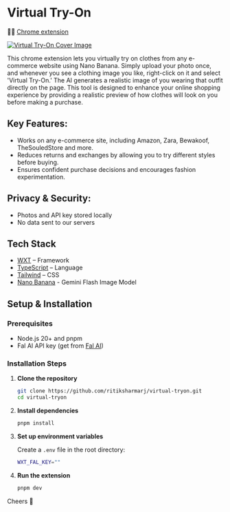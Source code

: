 # Virtual Try-On

🏄‍♂️ [Chrome extension](https://ritiksharma.me/virtual-try-on)

[![Virtual Try-On Cover Image](https://github.com/user-attachments/assets/425a55c9-eaa6-4460-b554-3af37c85e865)](https://www.youtube.com/watch?v=OZUYG-LK7Bs)

This chrome extension lets you virtually try on clothes from any e-commerce website using Nano Banana. Simply upload your photo once, and whenever you see a clothing image you like, right-click on it and select 'Virtual Try-On.' The AI generates a realistic image of you wearing that outfit directly on the page. This tool is designed to enhance your online shopping experience by providing a realistic preview of how clothes will look on you before making a purchase.

## Key Features:

- Works on any e-commerce site, including Amazon, Zara, Bewakoof, TheSouledStore and more.
- Reduces returns and exchanges by allowing you to try different styles before buying.
- Ensures confident purchase decisions and encourages fashion experimentation.

## Privacy & Security:

- Photos and API key stored locally
- No data sent to our servers

## Tech Stack

- [WXT](https://wxt.dev/) – Framework
- [TypeScript](https://www.typescriptlang.org/) – Language
- [Tailwind](https://tailwindcss.com/) – CSS
- [Nano Banana](https://fal.ai/) - Gemini Flash Image Model

## Setup & Installation

### Prerequisites

- Node.js 20+ and pnpm
- Fal AI API key (get from [Fal AI](https://fal.ai/))

### Installation Steps

1. **Clone the repository**

   ```bash
   git clone https://github.com/ritiksharmarj/virtual-tryon.git
   cd virtual-tryon
   ```

2. **Install dependencies**

   ```bash
   pnpm install
   ```

3. **Set up environment variables**

   Create a `.env` file in the root directory:

   ```bash
   WXT_FAL_KEY=""
   ```

4. **Run the extension**

   ```bash
   pnpm dev
   ```

Cheers 🤟
